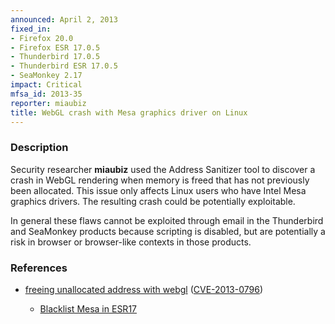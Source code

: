 ```yaml
---
announced: April 2, 2013
fixed_in:
- Firefox 20.0
- Firefox ESR 17.0.5
- Thunderbird 17.0.5
- Thunderbird ESR 17.0.5
- SeaMonkey 2.17
impact: Critical
mfsa_id: 2013-35
reporter: miaubiz
title: WebGL crash with Mesa graphics driver on Linux
---
```


<h3>Description</h3>

<p>Security researcher <strong>miaubiz</strong> used the Address Sanitizer tool
to discover a crash in WebGL rendering when memory is freed that has not
previously been allocated. This issue only affects Linux users who have Intel
Mesa graphics drivers. The resulting crash could be potentially exploitable.
</p>

<p class="note">In general these flaws cannot be exploited through email in the
Thunderbird and SeaMonkey products because scripting is disabled, but are
potentially a risk in browser or browser-like contexts in those products.</p>


<h3>References</h3>

<ul>
  <li><a href="https://bugzilla.mozilla.org/show_bug.cgi?id=827106">
       freeing unallocated address with webgl</a> (<a href="http://cve.mitre.org/cgi-bin/cvename.cgi?name=CVE-2013-0796" class="ex-ref">CVE-2013-0796</a>)</li>
         <ul><li><a href="https://bugzilla.mozilla.org/show_bug.cgi?id=838413">
       Blacklist Mesa in ESR17</a></li></ul>
</ul>



